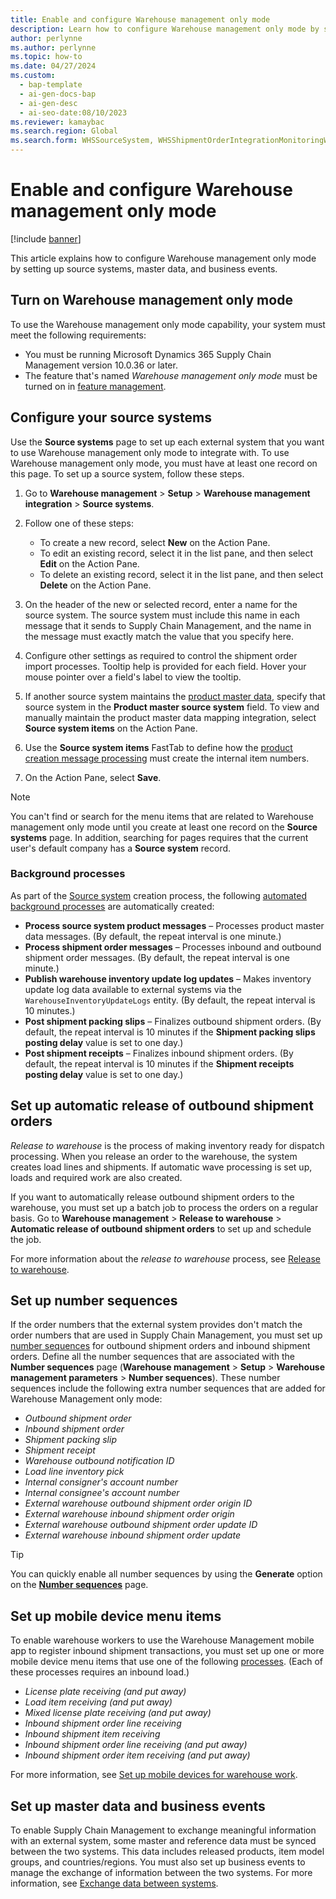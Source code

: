 ```yaml
---
title: Enable and configure Warehouse management only mode
description: Learn how to configure Warehouse management only mode by setting up source systems, master data, and business events with an outline on configuring source systems.
author: perlynne
ms.author: perlynne
ms.topic: how-to
ms.date: 04/27/2024
ms.custom:
  - bap-template
  - ai-gen-docs-bap
  - ai-gen-desc
  - ai-seo-date:08/10/2023
ms.reviewer: kamaybac
ms.search.region: Global
ms.search.form: WHSSourceSystem, WHSShipmentOrderIntegrationMonitoringWorkspace, SysMessageProcessorMessage, BusinessEventsWorkspace, WHSInboundShipmentOrder, WHSOutboundShipmentOrder, WHSInboundLoadPlanningWorkbench, WHSShipmentPackingSlipJournal, WHSShipmentReceiptJournal, WHSParameters, ExtCodeTable, WHSOutboundShipmentOrderMessage, WHSInboundShipmentOrderMessage
---
```


# Enable and configure Warehouse management only mode

[!include [banner](../includes/banner.md)]

This article explains how to configure Warehouse management only mode by setting up source systems, master data, and business events.

## <a name="feature-management"></a>Turn on Warehouse management only mode

To use the Warehouse management only mode capability, your system must meet the following requirements:

- You must be running Microsoft Dynamics 365 Supply Chain Management version 10.0.36 or later.
- The feature that's named *Warehouse management only mode* must be turned on in [feature management](../../fin-ops-core/fin-ops/get-started/feature-management/feature-management-overview.md).

## <a name="source-systems"></a>Configure your source systems

Use the **Source systems** page to set up each external system that you want to use Warehouse management only mode to integrate with. To use Warehouse management only mode, you must have at least one record on this page. To set up a source system, follow these steps.

1. Go to **Warehouse management** \> **Setup** \> **Warehouse management integration** \> **Source systems**.
1. Follow one of these steps:

    - To create a new record, select **New** on the Action Pane.
    - To edit an existing record, select it in the list pane, and then select **Edit** on the Action Pane.
    - To delete an existing record, select it in the list pane, and then select **Delete** on the Action Pane.

1. On the header of the new or selected record, enter a name for the source system. The source system must include this name in each message that it sends to Supply Chain Management, and the name in the message must exactly match the value that you specify here.
1. Configure other settings as required to control the shipment order import processes. Tooltip help is provided for each field. Hover your mouse pointer over a field's label to view the tooltip.
1. If another source system maintains the [product master data](wms-only-mode-exchange-data.md#master-data), specify that source system in the **Product master source system** field. To view and manually maintain the product master data mapping integration, select **Source system items** on the Action Pane.
1. Use the **Source system items** FastTab to define how the [product creation message processing](wms-only-mode-exchange-data.md#master-data) must create the internal item numbers.
1. On the Action Pane, select **Save**.

> [!NOTE]
> You can't find or search for the menu items that are related to Warehouse management only mode until you create at least one record on the **Source systems** page. In addition, searching for pages requires that the current user's default company has a **Source system** record.

### <a name="background-processes"></a>Background processes

As part of the [Source system](#source-systems) creation process, the following [automated background processes](../../fin-ops-core/dev-itpro/sysadmin/process-automation.md) are automatically created:

- **Process source system product messages** – Processes product master data messages. (By default, the repeat interval is one minute.)
- **Process shipment order messages** – Processes inbound and outbound shipment order messages. (By default, the repeat interval is one minute.)
- **Publish warehouse inventory update log updates** – Makes inventory update log data available to external systems via the `WarehouseInventoryUpdateLogs` entity. (By default, the repeat interval is 10 minutes.)
- **Post shipment packing slips** – Finalizes outbound shipment orders. (By default, the repeat interval is 10 minutes if the **Shipment packing slips posting delay** value is set to one day.)
- **Post shipment receipts** – Finalizes inbound shipment orders. (By default, the repeat interval is 10 minutes if the **Shipment receipts posting delay** value is set to one day.)

## Set up automatic release of outbound shipment orders

*Release to warehouse* is the process of making inventory ready for dispatch processing. When you release an order to the warehouse, the system creates load lines and shipments. If automatic wave processing is set up, loads and required work are also created.

If you want to automatically release outbound shipment orders to the warehouse, you must set up a batch job to process the orders on a regular basis. Go to **Warehouse management** \> **Release to warehouse** \> **Automatic release of outbound shipment orders** to set up and schedule the job.

For more information about the *release to warehouse* process, see [Release to warehouse](release-to-warehouse-process.md).

## <a name="number-sequences"></a>Set up number sequences

If the order numbers that the external system provides don't match the order numbers that are used in Supply Chain Management, you must set up [number sequences](../../fin-ops-core/fin-ops/organization-administration/number-sequence-overview.md) for outbound shipment orders and inbound shipment orders. Define all the number sequences that are associated with the **Number sequences** page (**Warehouse management** \> **Setup** \> **Warehouse management parameters** \> **Number sequences**). These number sequences include the following extra number sequences that are added for Warehouse Management only mode:

- *Outbound shipment order*
- *Inbound shipment order*
- *Shipment packing slip*
- *Shipment receipt*
- *Warehouse outbound notification ID*
- *Load line inventory pick*
- *Internal consigner's account number*
- *Internal consignee's account number*
- *External warehouse outbound shipment order origin ID*
- *External warehouse inbound shipment order origin*
- *External warehouse outbound shipment order update ID*
- *External warehouse inbound shipment order update*

> [!TIP]
> You can quickly enable all number sequences by using the **Generate** option on the [**Number sequences**](../../fin-ops-core/fin-ops/organization-administration/number-sequence-overview.md) page.

## Set up mobile device menu items

To enable warehouse workers to use the Warehouse Management mobile app to register inbound shipment transactions, you must set up one or more mobile device menu items that use one of the following [processes](configure-mobile-devices-warehouse.md#configure-menu-items-to-create-work-for-another-worker-or-process). (Each of these processes requires an inbound load.)

- *License plate receiving (and put away)*
- *Load item receiving (and put away)*
- *Mixed license plate receiving (and put away)*
- *Inbound shipment order line receiving*
- *Inbound shipment item receiving*
- *Inbound shipment order line receiving (and put away)*
- *Inbound shipment order item receiving (and put away)*

For more information, see [Set up mobile devices for warehouse work](configure-mobile-devices-warehouse.md).

## Set up master data and business events

To enable Supply Chain Management to exchange meaningful information with an external system, some master and reference data must be synced between the two systems. This data includes released products, item model groups, and countries/regions. You must also set up business events to manage the exchange of information between the two systems. For more information, see [Exchange data between systems](wms-only-mode-exchange-data.md).
